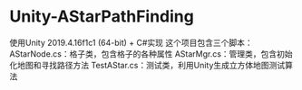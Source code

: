 # Unity-AStarPathFinding
使用Unity 2019.4.16f1c1 (64-bit) + C#实现
这个项目包含三个脚本：
  AStarNode.cs：格子类，包含格子的各种属性
  AStarMgr.cs：管理类，包含初始化地图和寻找路径方法
  TestAStar.cs：测试类，利用Unity生成立方体地图测试算法
